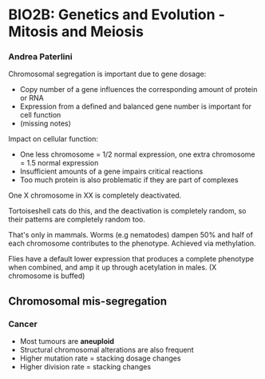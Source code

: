 # BIO2B: Genetics and Evolution - Mitosis and Meiosis
### Andrea Paterlini

Chromosomal segregation is important due to gene dosage:
* Copy number of a gene influences the corresponding amount of protein or RNA
* Expression from a defined and balanced gene number is important for cell function
* (missing notes)

Impact on cellular function:
* One less chromosome = 1/2 normal expression, one extra chromosome = 1.5 normal expression
* Insufficient amounts of a gene impairs critical reactions
* Too much protein is also problematic if they are part of complexes

One X chromosome in XX is completely deactivated.

Tortoiseshell cats do this, and the deactivation is completely random, so their patterns are completely random too.

That's only in mammals. Worms (e.g nematodes) dampen 50% and half of each chromosome contributes to the phenotype. Achieved via methylation.

Flies have a default lower expression that produces a complete phenotype when combined, and amp it up through acetylation in males. (X chromosome is buffed)

## Chromosomal mis-segregation
### Cancer
* Most tumours are **aneuploid**
* Structural chromosomal alterations are also frequent
* Higher mutation rate = stacking dosage changes
* Higher division rate = stacking changes

